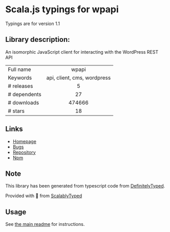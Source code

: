 
# Scala.js typings for wpapi

Typings are for version 1.1

## Library description:
An isomorphic JavaScript client for interacting with the WordPress REST API

|                    |                 |
| ------------------ | :-------------: |
| Full name          | wpapi |
| Keywords           | api, client, cms, wordpress |
| # releases         | 5 |
| # dependents       | 27 |
| # downloads        | 474666 |
| # stars            | 18 |

## Links
- [Homepage](https://github.com/wp-api/node-wpapi)
- [Bugs](https://github.com/wp-api/node-wpapi/issues)
- [Repository](https://github.com/wp-api/node-wpapi)
- [Npm](https://www.npmjs.com/package/wpapi)
    


## Note
This library has been generated from typescript code from [DefinitelyTyped](https://definitelytyped.org).

Provided with :purple_heart: from [ScalablyTyped](https://github.com/oyvindberg/ScalablyTyped)

## Usage
See [the main readme](../../readme.md) for instructions.


